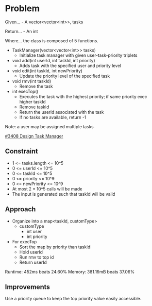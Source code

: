 
# Problem
Given...
    - A vector\<vector\<int>>, tasks

Return...
    -  An int 

Where...
the class is composed of 5 functions.
- TaskManager\(vector\<vector\<int>> tasks)
    - Initialize task manager with given user-task-priority triplets
- void add\(int userId, int taskId, int priority)
    - Adds task with the specified user and priority level
- void edit\(int taskId, int newPriority)
    - Update the priority level of the specified task
- void rmv\(int taskId)
    - Remove the task
- int execTop\()
    - Executes the task with the highest priority; if same priority exec higher 
    taskId
    - Remove taskId
    - Return the userId associated with the task
    - If no tasks are available, return -1

Note: a user may be assigned multiple tasks

[\#3408 Design Task Manager](https://leetcode.com/problems/design-task-manager/description/?envType=daily-question&envId=2025-09-18)

## Constraint
- 1 <= tasks.length <= 10^5
- 0 <= userId <= 10^5
- 0 <= taskId <= 10^5
- 0 <= priority <= 10^9
- 0 <= newPriority <= 10^9
- At most 2 * 10^5 calls will be made
- The input is generated such that taskId will be valid

## Approach
- Organize into a map\<taskId, customType>
    - customType
        - int user
        - int priority
- For execTop
    - Sort the map by priority than taskId
    - Hold userId
    - Run rmv to top id
    - Return userId

Runtime:
452ms beats 24.60%
Memory:
381.19mB beats 37.06%

## Improvements
Use a priority queue to keep the top priority value easily accessible.
